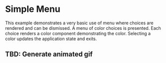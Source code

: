 # Simple Menu

This example demonstrates a very basic use of menu where choices are rendered and can be dismissed. A menu of color choices is presented. Each choice renders a color component demonstrating the color. Selecting a color updates the application state and exits.

## TBD: Generate animated gif 



